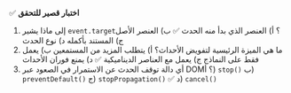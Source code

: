 ✅ **اختبار قصير للتحقق**

1.	إلى ماذا يشير `event.target`؟
    أ) العنصر الذي بدأ منه الحدث ✅
    ب) العنصر الأصل
    ج) المستند بأكمله
    د) نوع الحدث
2.	ما هي الميزة الرئيسية لتفويض الأحداث؟
    أ) يتطلب المزيد من المستمعين
    ب) يعمل فقط على النماذج
    ج) يعمل مع العناصر الديناميكية ✅
    د) يمنع فوران الأحداث
3.	أي دالة توقف الحدث عن الاستمرار في الصعود عبر DOM؟
    أ) `stop()`
    ب) `preventDefault()`
    ج) `stopPropagation()` ✅
    د) `cancel()`
